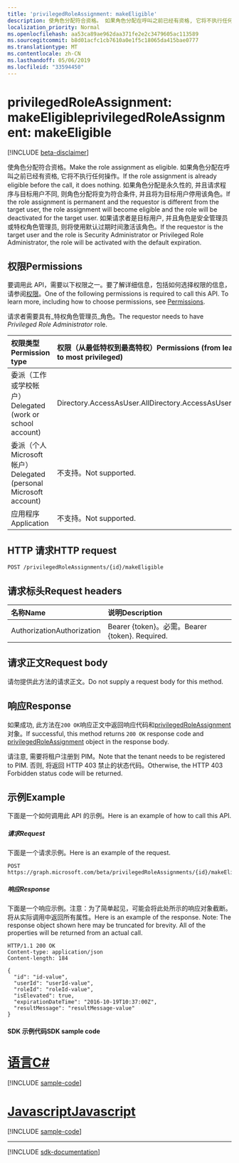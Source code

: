 ```yaml
---
title: 'privilegedRoleAssignment: makeEligible'
description: 使角色分配符合资格。 如果角色分配在呼叫之前已经有资格, 它将不执行任何操作。 如果角色分配是永久性的, 并且请求程序与目标用户不同, 则角色分配将变为符合条件, 并且将为目标用户停用该角色。 如果请求者是目标用户, 并且角色是安全管理员或特权角色管理员, 则将使用默认过期时间激活该角色。
localization_priority: Normal
ms.openlocfilehash: aa53ca89ae962daa371fe2e2c3479605ac113589
ms.sourcegitcommit: b8d01acfc1cb7610a0e1f5c18065da415bae0777
ms.translationtype: MT
ms.contentlocale: zh-CN
ms.lasthandoff: 05/06/2019
ms.locfileid: "33594450"
---
```

# <a name="privilegedroleassignment-makeeligible"></a><span data-ttu-id="497fe-106">privilegedRoleAssignment: makeEligible</span><span class="sxs-lookup"><span data-stu-id="497fe-106">privilegedRoleAssignment: makeEligible</span></span>

[!INCLUDE [beta-disclaimer](../../includes/beta-disclaimer.md)]

<span data-ttu-id="497fe-107">使角色分配符合资格。</span><span class="sxs-lookup"><span data-stu-id="497fe-107">Make the role assignment as eligible.</span></span> <span data-ttu-id="497fe-108">如果角色分配在呼叫之前已经有资格, 它将不执行任何操作。</span><span class="sxs-lookup"><span data-stu-id="497fe-108">If the role assignment is already eligible before the call, it does nothing.</span></span> <span data-ttu-id="497fe-109">如果角色分配是永久性的, 并且请求程序与目标用户不同, 则角色分配将变为符合条件, 并且将为目标用户停用该角色。</span><span class="sxs-lookup"><span data-stu-id="497fe-109">If the role assignment is permanent and the requestor is different from the target user, the role assignment will become eligible and the role will be deactivated for the target user.</span></span> <span data-ttu-id="497fe-110">如果请求者是目标用户, 并且角色是安全管理员或特权角色管理员, 则将使用默认过期时间激活该角色。</span><span class="sxs-lookup"><span data-stu-id="497fe-110">If the requestor is the target user and the role is Security Administrator or Privileged Role Administrator, the role will be activated with the default expiration.</span></span>

## <a name="permissions"></a><span data-ttu-id="497fe-111">权限</span><span class="sxs-lookup"><span data-stu-id="497fe-111">Permissions</span></span>
<span data-ttu-id="497fe-p103">要调用此 API，需要以下权限之一。要了解详细信息，包括如何选择权限的信息，请参阅[权限](/graph/permissions-reference)。</span><span class="sxs-lookup"><span data-stu-id="497fe-p103">One of the following permissions is required to call this API. To learn more, including how to choose permissions, see [Permissions](/graph/permissions-reference).</span></span>

<span data-ttu-id="497fe-114">请求者需要具有_特权角色管理员_角色。</span><span class="sxs-lookup"><span data-stu-id="497fe-114">The requestor needs to have _Privileged Role Administrator_ role.</span></span> 

|<span data-ttu-id="497fe-115">权限类型</span><span class="sxs-lookup"><span data-stu-id="497fe-115">Permission type</span></span>      | <span data-ttu-id="497fe-116">权限（从最低特权到最高特权）</span><span class="sxs-lookup"><span data-stu-id="497fe-116">Permissions (from least to most privileged)</span></span>              |
|:--------------------|:---------------------------------------------------------|
|<span data-ttu-id="497fe-117">委派（工作或学校帐户）</span><span class="sxs-lookup"><span data-stu-id="497fe-117">Delegated (work or school account)</span></span> | <span data-ttu-id="497fe-118">Directory.AccessAsUser.All</span><span class="sxs-lookup"><span data-stu-id="497fe-118">Directory.AccessAsUser.All</span></span>    |
|<span data-ttu-id="497fe-119">委派（个人 Microsoft 帐户）</span><span class="sxs-lookup"><span data-stu-id="497fe-119">Delegated (personal Microsoft account)</span></span> | <span data-ttu-id="497fe-120">不支持。</span><span class="sxs-lookup"><span data-stu-id="497fe-120">Not supported.</span></span>    |
|<span data-ttu-id="497fe-121">应用程序</span><span class="sxs-lookup"><span data-stu-id="497fe-121">Application</span></span> | <span data-ttu-id="497fe-122">不支持。</span><span class="sxs-lookup"><span data-stu-id="497fe-122">Not supported.</span></span> |

## <a name="http-request"></a><span data-ttu-id="497fe-123">HTTP 请求</span><span class="sxs-lookup"><span data-stu-id="497fe-123">HTTP request</span></span>
<!-- { "blockType": "ignored" } -->
```http
POST /privilegedRoleAssignments/{id}/makeEligible
```
## <a name="request-headers"></a><span data-ttu-id="497fe-124">请求标头</span><span class="sxs-lookup"><span data-stu-id="497fe-124">Request headers</span></span>
| <span data-ttu-id="497fe-125">名称</span><span class="sxs-lookup"><span data-stu-id="497fe-125">Name</span></span>       | <span data-ttu-id="497fe-126">说明</span><span class="sxs-lookup"><span data-stu-id="497fe-126">Description</span></span>|
|:---------------|:----------|
| <span data-ttu-id="497fe-127">Authorization</span><span class="sxs-lookup"><span data-stu-id="497fe-127">Authorization</span></span>  | <span data-ttu-id="497fe-p104">Bearer {token}。必需。</span><span class="sxs-lookup"><span data-stu-id="497fe-p104">Bearer {token}. Required.</span></span> |

## <a name="request-body"></a><span data-ttu-id="497fe-130">请求正文</span><span class="sxs-lookup"><span data-stu-id="497fe-130">Request body</span></span>
<span data-ttu-id="497fe-131">请勿提供此方法的请求正文。</span><span class="sxs-lookup"><span data-stu-id="497fe-131">Do not supply a request body for this method.</span></span>

## <a name="response"></a><span data-ttu-id="497fe-132">响应</span><span class="sxs-lookup"><span data-stu-id="497fe-132">Response</span></span>

<span data-ttu-id="497fe-133">如果成功, 此方法在`200 OK`响应正文中返回响应代码和[privilegedRoleAssignment](../resources/privilegedroleassignment.md)对象。</span><span class="sxs-lookup"><span data-stu-id="497fe-133">If successful, this method returns `200 OK` response code and [privilegedRoleAssignment](../resources/privilegedroleassignment.md) object in the response body.</span></span>

<span data-ttu-id="497fe-134">请注意, 需要将租户注册到 PIM。</span><span class="sxs-lookup"><span data-stu-id="497fe-134">Note that the tenant needs to be registered to PIM.</span></span> <span data-ttu-id="497fe-135">否则, 将返回 HTTP 403 禁止的状态代码。</span><span class="sxs-lookup"><span data-stu-id="497fe-135">Otherwise, the HTTP 403 Forbidden status code will be returned.</span></span>
## <a name="example"></a><span data-ttu-id="497fe-136">示例</span><span class="sxs-lookup"><span data-stu-id="497fe-136">Example</span></span>
<span data-ttu-id="497fe-137">下面是一个如何调用此 API 的示例。</span><span class="sxs-lookup"><span data-stu-id="497fe-137">Here is an example of how to call this API.</span></span>
##### <a name="request"></a><span data-ttu-id="497fe-138">请求</span><span class="sxs-lookup"><span data-stu-id="497fe-138">Request</span></span>
<span data-ttu-id="497fe-139">下面是一个请求示例。</span><span class="sxs-lookup"><span data-stu-id="497fe-139">Here is an example of the request.</span></span>
<!-- {
  "blockType": "request",
  "name": "privilegedroleassignment_makeeligible"
}-->
```http
POST https://graph.microsoft.com/beta/privilegedRoleAssignments/{id}/makeEligible
```

##### <a name="response"></a><span data-ttu-id="497fe-140">响应</span><span class="sxs-lookup"><span data-stu-id="497fe-140">Response</span></span>
<span data-ttu-id="497fe-p106">下面是一个响应示例。注意：为了简单起见，可能会将此处所示的响应对象截断。将从实际调用中返回所有属性。</span><span class="sxs-lookup"><span data-stu-id="497fe-p106">Here is an example of the response. Note: The response object shown here may be truncated for brevity. All of the properties will be returned from an actual call.</span></span>
<!-- {
  "blockType": "response",
  "truncated": true,
  "@odata.type": "microsoft.graph.privilegedRoleAssignment"
} -->
```http
HTTP/1.1 200 OK
Content-type: application/json
Content-length: 184

{
  "id": "id-value",
  "userId": "userId-value",
  "roleId": "roleId-value",
  "isElevated": true,
  "expirationDateTime": "2016-10-19T10:37:00Z",
  "resultMessage": "resultMessage-value"
}
```
#### <a name="sdk-sample-code"></a><span data-ttu-id="497fe-144">SDK 示例代码</span><span class="sxs-lookup"><span data-stu-id="497fe-144">SDK sample code</span></span>
# <a name="ctabcs"></a>[<span data-ttu-id="497fe-145">语言</span><span class="sxs-lookup"><span data-stu-id="497fe-145">C#</span></span>](#tab/cs)
[!INCLUDE [sample-code](../includes/privilegedroleassignment_makeeligible-Cs-snippets.md)]

# <a name="javascripttabjavascript"></a>[<span data-ttu-id="497fe-146">Javascript</span><span class="sxs-lookup"><span data-stu-id="497fe-146">Javascript</span></span>](#tab/javascript)
[!INCLUDE [sample-code](../includes/privilegedroleassignment_makeeligible-Javascript-snippets.md)]

---

[!INCLUDE [sdk-documentation](../includes/snippets_sdk_documentation_link.md)]

<!-- uuid: 8fcb5dbc-d5aa-4681-8e31-b001d5168d79
2015-10-25 14:57:30 UTC -->
<!--
{
  "type": "#page.annotation",
  "description": "privilegedRoleAssignment: makeEligible",
  "keywords": "",
  "section": "documentation",
  "tocPath": "",
  "suppressions": [
    "Error: /api-reference/beta/api/privilegedroleassignment-makeeligible.md:\r\n      BookmarkMissing: '[#tab/cs](C#)'. Did you mean: #c (score: 5)",
    "Error: /api-reference/beta/api/privilegedroleassignment-makeeligible.md:\r\n      BookmarkMissing: '[#tab/javascript](Javascript)'. Did you mean: #javascript (score: 4)"
  ]
}
-->
